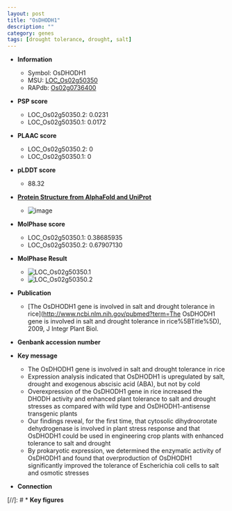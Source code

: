 ```yaml
---
layout: post
title: "OsDHODH1"
description: ""
category: genes
tags: [drought tolerance, drought, salt]
---
```


* **Information**  
    + Symbol: OsDHODH1  
    + MSU: [LOC_Os02g50350](http://rice.plantbiology.msu.edu/cgi-bin/ORF_infopage.cgi?orf=LOC_Os02g50350)  
    + RAPdb: [Os02g0736400](http://rapdb.dna.affrc.go.jp/viewer/gbrowse_details/irgsp1?name=Os02g0736400)  

* **PSP score**  
    + LOC_Os02g50350.2: 0.0231 
    + LOC_Os02g50350.1: 0.0172 

* **PLAAC score**  
    + LOC_Os02g50350.2: 0 
    + LOC_Os02g50350.1: 0 

* **pLDDT score**
    + 88.32

* **[Protein Structure from AlphaFold and UniProt](https://www.uniprot.org/uniprotkb/Q6Z744/entry#structure)**
    + ![image](https://ricepsp.github.io/images/Q6/AF-Q6Z744-F1.png)

* **MolPhase score**
    + LOC_Os02g50350.1: 0.38685935
    + LOC_Os02g50350.2: 0.67907130

* **MolPhase Result**
    + ![LOC_Os02g50350.1](https://304243504.github.io/Pictures/LOC_Os02g/LOC_Os02g50350.1.png)
    + ![LOC_Os02g50350.2](https://304243504.github.io/Pictures/LOC_Os02g/LOC_Os02g50350.2.png)

* **Publication**  
    + [The OsDHODH1 gene is involved in salt and drought tolerance in rice](http://www.ncbi.nlm.nih.gov/pubmed?term=The OsDHODH1 gene is involved in salt and drought tolerance in rice%5BTitle%5D), 2009, J Integr Plant Biol.

* **Genbank accession number**  

* **Key message**  
    + The OsDHODH1 gene is involved in salt and drought tolerance in rice
    + Expression analysis indicated that OsDHODH1 is upregulated by salt, drought and exogenous abscisic acid (ABA), but not by cold
    + Overexpression of the OsDHODH1 gene in rice increased the DHODH activity and enhanced plant tolerance to salt and drought stresses as compared with wild type and OsDHODH1-antisense transgenic plants
    + Our findings reveal, for the first time, that cytosolic dihydroorotate dehydrogenase is involved in plant stress response and that OsDHODH1 could be used in engineering crop plants with enhanced tolerance to salt and drought
    + By prokaryotic expression, we determined the enzymatic activity of OsDHODH1 and found that overproduction of OsDHODH1 significantly improved the tolerance of Escherichia coli cells to salt and osmotic stresses

* **Connection**  

[//]: # * **Key figures**  


